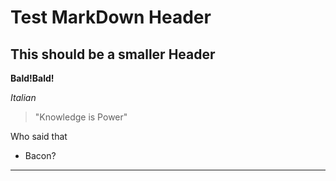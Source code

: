 # Test MarkDown Header
## This should be a smaller Header
**Bald!Bald!**

*Italian*
>"Knowledge is Power"

Who said that
* Bacon?
---
